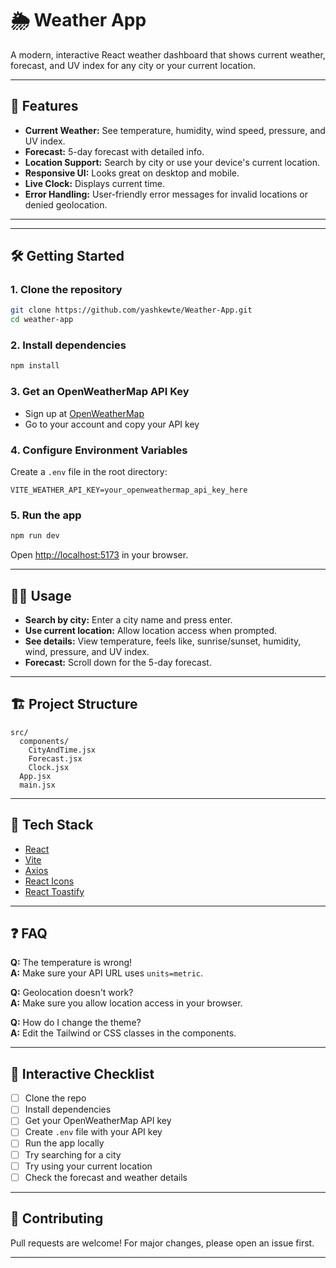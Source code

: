 # 🌦️ Weather App

A modern, interactive React weather dashboard that shows current weather, forecast, and UV index for any city or your current location.

---

## 🚀 Features

- **Current Weather:** See temperature, humidity, wind speed, pressure, and UV index.
- **Forecast:** 5-day forecast with detailed info.
- **Location Support:** Search by city or use your device's current location.
- **Responsive UI:** Looks great on desktop and mobile.
- **Live Clock:** Displays current time.
- **Error Handling:** User-friendly error messages for invalid locations or denied geolocation.

---



---

## 🛠️ Getting Started

### 1. **Clone the repository**
```sh
git clone https://github.com/yashkewte/Weather-App.git
cd weather-app
```

### 2. **Install dependencies**
```sh
npm install
```

### 3. **Get an OpenWeatherMap API Key**

- Sign up at [OpenWeatherMap](https://openweathermap.org/api)
- Go to your account and copy your API key

### 4. **Configure Environment Variables**

Create a `.env` file in the root directory:

```
VITE_WEATHER_API_KEY=your_openweathermap_api_key_here
```

### 5. **Run the app**
```sh
npm run dev
```
Open [http://localhost:5173](http://localhost:5173) in your browser.

---

## 🧑‍💻 Usage

- **Search by city:** Enter a city name and press enter.
- **Use current location:** Allow location access when prompted.
- **See details:** View temperature, feels like, sunrise/sunset, humidity, wind, pressure, and UV index.
- **Forecast:** Scroll down for the 5-day forecast.

---

## 🏗️ Project Structure

```
src/
  components/
    CityAndTime.jsx
    Forecast.jsx
    Clock.jsx
  App.jsx
  main.jsx
```

---

## 🧩 Tech Stack

- [React](https://react.dev/)
- [Vite](https://vitejs.dev/)
- [Axios](https://axios-http.com/)
- [React Icons](https://react-icons.github.io/react-icons/)
- [React Toastify](https://fkhadra.github.io/react-toastify/)

---

## ❓ FAQ

**Q:** The temperature is wrong!  
**A:** Make sure your API URL uses `units=metric`.

**Q:** Geolocation doesn't work?  
**A:** Make sure you allow location access in your browser.

**Q:** How do I change the theme?  
**A:** Edit the Tailwind or CSS classes in the components.

---

## 📝 Interactive Checklist

- [ ] Clone the repo
- [ ] Install dependencies
- [ ] Get your OpenWeatherMap API key
- [ ] Create `.env` file with your API key
- [ ] Run the app locally
- [ ] Try searching for a city
- [ ] Try using your current location
- [ ] Check the forecast and weather details

---

## 🤝 Contributing

Pull requests are welcome! For major changes, please open an issue first.

---
